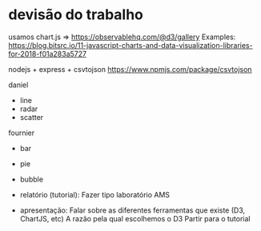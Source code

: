 # devisão do trabalho
usamos chart.js => https://observablehq.com/@d3/gallery
Examples: https://blog.bitsrc.io/11-javascript-charts-and-data-visualization-libraries-for-2018-f01a283a5727

nodejs + express + csvtojson
https://www.npmjs.com/package/csvtojson

daniel
- line
- radar
- scatter

fournier
- bar
- pie
- bubble

- relatório (tutorial): Fazer tipo laboratório AMS
- apresentação:
  Falar sobre as diferentes ferramentas que existe (D3, ChartJS, etc)
  A razão pela qual escolhemos o D3
  Partir para o tutorial